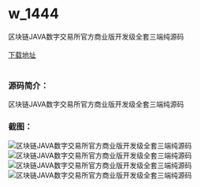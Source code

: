 # w_1444
区块链JAVA数字交易所官方商业版开发级全套三端纯源码
<br/></br>
[下载地址](https://www.uuid2.com/1444.html "下载地址")
<br/></br>
<h3>源码简介：</h3>
<p>区块链JAVA数字交易所官方商业版开发级全套三端纯源码<p>
<h3>截图：</h3>
<img src="https://www.uuid2.com/wp-content/uploads/img/202108/01d9538831.jpg" alt="区块链JAVA数字交易所官方商业版开发级全套三端纯源码"><img src="https://www.uuid2.com/wp-content/uploads/img/202108/7570336509.jpg" alt="区块链JAVA数字交易所官方商业版开发级全套三端纯源码"><img src="https://www.uuid2.com/wp-content/uploads/img/202108/12d1cd6489.jpg" alt="区块链JAVA数字交易所官方商业版开发级全套三端纯源码"><img src="https://www.uuid2.com/wp-content/uploads/img/202108/12d1cd6823.jpg" alt="区块链JAVA数字交易所官方商业版开发级全套三端纯源码">
